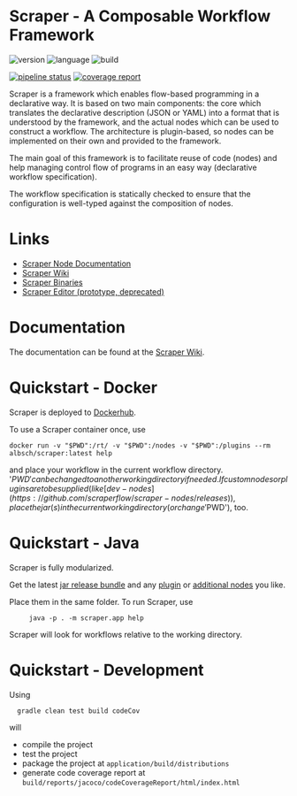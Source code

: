 Scraper - A Composable Workflow Framework
=========================================

![version](https://img.shields.io/badge/version-0.13.4-green.svg)
![language](https://img.shields.io/badge/language-java9+(JPMS)-blue.svg)
![build](https://img.shields.io/badge/build-gradle-yellowgreen.svg)

[![pipeline status](https://git.server1.link/scraper/scraper/badges/master/pipeline.svg)](https://git.server1.link/scraper/scraper/commits/master)
[![coverage report](https://git.server1.link/scraper/scraper/badges/master/coverage.svg)](https://git.server1.link/scraper/scraper/commits/master)

Scraper is a framework which enables flow-based programming in a declarative way. 
It is based on two main components: 
the core which translates the declarative description (JSON or YAML) into a format that is understood by
the framework, and the actual nodes which can be used to construct a workflow.
The architecture is plugin-based, so nodes can be implemented on their own and provided
to the framework.

The main goal of this framework is to facilitate reuse of code (nodes) and help
managing control flow of programs in an easy way (declarative workflow specification).

The workflow specification is statically checked to ensure that the configuration is well-typed 
against the composition of nodes.

# Links

* [Scraper Node Documentation](https://docs.scraper.server1.link)
* [Scraper Wiki](https://wiki.scraper.server1.link)
* [Scraper Binaries](https://binaries.scraper.server1.link)
* [Scraper Editor (prototype, deprecated)](https://editor.scraper.server1.link)

# Documentation

The documentation can be found at the [Scraper Wiki](https://wiki.scraper.server1.link).

# Quickstart - Docker

Scraper is deployed to [Dockerhub](https://hub.docker.com/repository/docker/albsch/scraper).

To use a Scraper container once, use

    docker run -v "$PWD":/rt/ -v "$PWD":/nodes -v "$PWD":/plugins --rm albsch/scraper:latest help

and place your workflow in the current workflow directory. 
'$PWD' can be changed to another working directory if needed.
If custom nodes or plugins are to be supplied (like [dev-nodes](https://github.com/scraperflow/scraper-nodes/releases)),
place the jar(s) in the current working directory (or change '$PWD'), too.


# Quickstart - Java

Scraper is fully modularized.

Get the latest [jar release bundle](https://github.com/scraperflow/scraper/releases) 
and any [plugin](https://github.com/scraperflow/scraper-plugins) 
or [additional nodes](https://github.com/scraperflow/scraper-nodes) you like.

Place them in the same folder. 
To run Scraper, use

         java -p . -m scraper.app help
       
Scraper will look for workflows relative to the working directory.

# Quickstart - Development

Using

      gradle clean test build codeCov

will

* compile the project 
* test the project
* package the project at `application/build/distributions`
* generate code coverage report at `build/reports/jacoco/codeCoverageReport/html/index.html`

